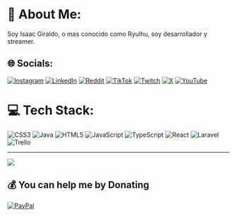 # 💫 About Me:
Soy Isaac Giraldo, o mas conocido como Ryulhu, soy desarrollador y streamer. 


## 🌐 Socials:
[![Instagram](https://img.shields.io/badge/Instagram-%23E4405F.svg?logo=Instagram&logoColor=white)](https://www.instagram.com/ryulhu/) [![LinkedIn](https://img.shields.io/badge/LinkedIn-%230077B5.svg?logo=linkedin&logoColor=white)](https://www.linkedin.com/in/isaac-giraldo/) [![Reddit](https://img.shields.io/badge/Reddit-%23FF4500.svg?logo=Reddit&logoColor=white)](https://www.reddit.com/user/Ryulhu/) [![TikTok](https://img.shields.io/badge/TikTok-%23000000.svg?logo=TikTok&logoColor=white)](https://www.tiktok.com/@ryulhu) [![Twitch](https://img.shields.io/badge/Twitch-%239146FF.svg?logo=Twitch&logoColor=white)](https://www.twitch.tv/ryulhu) [![X](https://img.shields.io/badge/X-black.svg?logo=X&logoColor=white)](https://x.com/Ryulhu) [![YouTube](https://img.shields.io/badge/YouTube-%23FF0000.svg?logo=YouTube&logoColor=white)](https://www.youtube.com/@Ryulhu) 

# 💻 Tech Stack:
![CSS3](https://img.shields.io/badge/css3-%231572B6.svg?style=for-the-badge&logo=css3&logoColor=white) ![Java](https://img.shields.io/badge/java-%23ED8B00.svg?style=for-the-badge&logo=openjdk&logoColor=white) ![HTML5](https://img.shields.io/badge/html5-%23E34F26.svg?style=for-the-badge&logo=html5&logoColor=white) ![JavaScript](https://img.shields.io/badge/javascript-%23323330.svg?style=for-the-badge&logo=javascript&logoColor=%23F7DF1E) ![TypeScript](https://img.shields.io/badge/typescript-%23007ACC.svg?style=for-the-badge&logo=typescript&logoColor=white) ![React](https://img.shields.io/badge/react-%2320232a.svg?style=for-the-badge&logo=react&logoColor=%2361DAFB) ![Laravel](https://img.shields.io/badge/laravel-%23FF2D20.svg?style=for-the-badge&logo=laravel&logoColor=white) ![Trello](https://img.shields.io/badge/Trello-%23026AA7.svg?style=for-the-badge&logo=Trello&logoColor=white)

---
[![](https://visitcount.itsvg.in/api?id=Ryulhu&icon=0&color=0)](https://visitcount.itsvg.in)

  ## 💰 You can help me by Donating
  [![PayPal](https://img.shields.io/badge/PayPal-00457C?style=for-the-badge&logo=paypal&logoColor=white)](https://paypal.me/https://www.paypal.com/paypalme/igiraldogomez?country.x=CO&locale.x=es_XC) 

  
